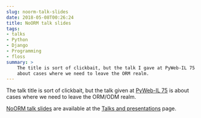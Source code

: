 ```yaml
---
slug: noorm-talk-slides
date: 2018-05-08T00:26:24
title: NoORM talk slides
tags: 
- talks
- Python
- Django
- Programming
- floss
summary: >
    The title is sort of clickbait, but the talk I gave at PyWeb-IL 75 is
    about cases where we need to leave the ORM realm.
---
```

The talk title is sort of clickbait, but the talk given at 
[PyWeb-IL 75](https://www.meetup.com/PyWeb-IL/events/248503393/) is about cases
where we need to leave the ORM/ODM realm.

[NoORM talk slides](/en/talks/#no-orm) are available at the 
[Talks and presentations](/en/talks/) page.

